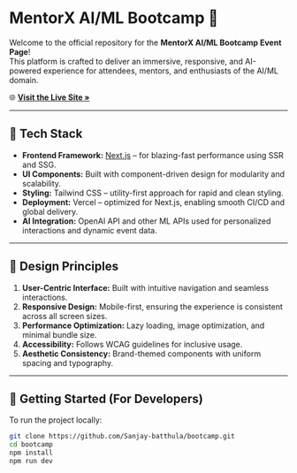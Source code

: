 # MentorX AI/ML Bootcamp 🚀

Welcome to the official repository for the **MentorX AI/ML Bootcamp Event Page**!  
This platform is crafted to deliver an immersive, responsive, and AI-powered experience for attendees, mentors, and enthusiasts of the AI/ML domain.

🌐 **[Visit the Live Site »](https://aiml-bootcamp.vercel.app)**

---

## 🔧 Tech Stack

- **Frontend Framework:** [Next.js](https://nextjs.org) – for blazing-fast performance using SSR and SSG.
- **UI Components:** Built with component-driven design for modularity and scalability.
- **Styling:** Tailwind CSS – utility-first approach for rapid and clean styling.
- **Deployment:** Vercel – optimized for Next.js, enabling smooth CI/CD and global delivery.
- **AI Integration:** OpenAI API and other ML APIs used for personalized interactions and dynamic event data.

---

## 🎨 Design Principles

1. **User-Centric Interface:** Built with intuitive navigation and seamless interactions.
2. **Responsive Design:** Mobile-first, ensuring the experience is consistent across all screen sizes.
3. **Performance Optimization:** Lazy loading, image optimization, and minimal bundle size.
4. **Accessibility:** Follows WCAG guidelines for inclusive usage.
5. **Aesthetic Consistency:** Brand-themed components with uniform spacing and typography.

---

## 🚀 Getting Started (For Developers)

To run the project locally:

```bash
git clone https://github.com/Sanjay-batthula/bootcamp.git
cd bootcamp
npm install
npm run dev
